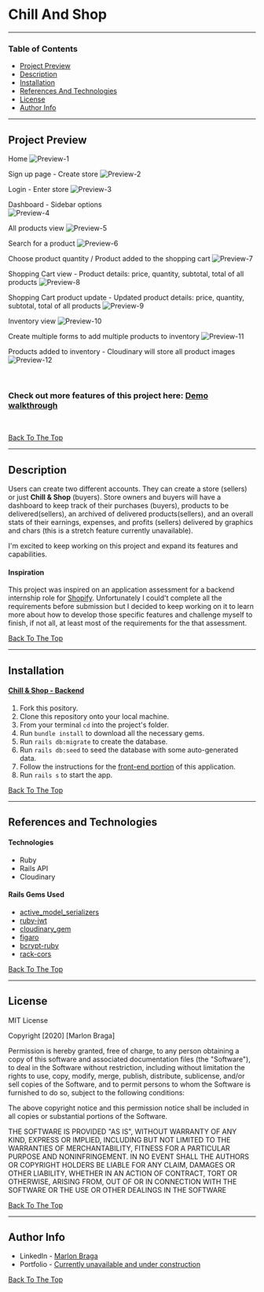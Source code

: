 # Chill And Shop

---

### Table of Contents

- [Project Preview](#project-preview)
- [Description](#description)
- [Installation](#installation)
- [References And Technologies](#references-and-technologies)
- [License](#license)
- [Author Info](#author-info)

---

## Project Preview 

Home
![Preview-1](https://res.cloudinary.com/dloh9txdc/image/upload/v1613700085/ChillAndShop%20-%20Project%20Preview/Home_page_tqtu10.png)

Sign up page - Create store
![Preview-2](https://res.cloudinary.com/dloh9txdc/image/upload/v1613700086/ChillAndShop%20-%20Project%20Preview/Create_Store_e60raf.png)

Login - Enter store
![Preview-3](https://res.cloudinary.com/dloh9txdc/image/upload/v1613700184/ChillAndShop%20-%20Project%20Preview/Login_cdh7ui.png)

Dashboard - Sidebar options  
![Preview-4](https://res.cloudinary.com/dloh9txdc/image/upload/v1613700084/ChillAndShop%20-%20Project%20Preview/Dashboard_z2ye1h.png)

All products view
![Preview-5](https://res.cloudinary.com/dloh9txdc/image/upload/v1613700085/ChillAndShop%20-%20Project%20Preview/View_all_products_gaqdr7.png)

Search for a product
![Preview-6](https://res.cloudinary.com/dloh9txdc/image/upload/v1613700085/ChillAndShop%20-%20Project%20Preview/Search_for_Products_zu6umh.png)

Choose product quantity / Product added to the shopping cart
![Preview-7](https://res.cloudinary.com/dloh9txdc/image/upload/v1613700086/ChillAndShop%20-%20Project%20Preview/Add_product_and_product_added_to_shopping_cart_crudko.jpg)

Shopping Cart view - Product details: price, quantity, subtotal, total of all products
![Preview-8](https://res.cloudinary.com/dloh9txdc/image/upload/v1613700085/ChillAndShop%20-%20Project%20Preview/Shopping_Cart_view_y5tm1a.png)

Shopping Cart product update - Updated product details: price, quantity, subtotal, total of all products
![Preview-9](https://res.cloudinary.com/dloh9txdc/image/upload/v1613700085/ChillAndShop%20-%20Project%20Preview/Update_Shopping_Cart_llqajn.png)

Inventory view
![Preview-10](https://res.cloudinary.com/dloh9txdc/image/upload/v1613700086/ChillAndShop%20-%20Project%20Preview/View_inventory_ochbp7.png)

Create multiple forms to add multiple products to inventory
![Preview-11](https://res.cloudinary.com/dloh9txdc/image/upload/v1613700085/ChillAndShop%20-%20Project%20Preview/Create_new_products_fwi6ip.png)

Products added to inventory - Cloudinary will store all product images
![Preview-12](https://res.cloudinary.com/dloh9txdc/image/upload/v1613700085/ChillAndShop%20-%20Project%20Preview/Products_added_to_inventory_gx7uiu.png)

<br />

### Check out more features of this project here: [Demo walkthrough](link)

<br />

[Back To The Top](#chill-and-shop)

---

## Description

Users can create two different accounts. They can create a store (sellers) or just **Chill & Shop** (buyers). Store owners and buyers will have a dashboard to keep track of their purchases (buyers), products to be delivered(sellers), an archived of delivered products(sellers), and an overall stats of their earnings, expenses, and profits (sellers) delivered by graphics and chars (this is a stretch feature currently unavailable).

I'm excited to keep working on this project and expand its features and capabilities.

#### Inspiration

This project was inspired on an application assessment for a backend internship role for [Shopify](shorturl.at/iCTY8). Unfortunately I could't complete all the requirements before submission but I decided to keep working on it to learn more about how to develop those specific features and challenge myself to finish, if not all, at least most of the requirements for the that assessment.

[Back To The Top](#chill-and-shop)

---

## Installation

#### [Chill & Shop - Backend](https://github.com/mrdbrg/chill-and-shop-backend)

1. Fork this pository.
1. Clone this repository onto your local machine.
1. From your terminal `cd` into the project's folder.
1. Run `bundle install` to download all the necessary gems.
1. Run `rails db:migrate` to create the database.
1. Run `rails db:seed` to seed the database with some auto-generated data.
1. Follow the instructions for the [front-end portion](https://github.com/mrdbrg/chill-and-shop-frontend) of this application. 
1. Run `rails s` to start the app.

[Back To The Top](#chill-and-shop)

---

## References and Technologies

#### Technologies

- Ruby
- Rails API
- Cloudinary

#### Rails Gems Used

- [active_model_serializers](https://github.com/rails-api/active_model_serializers)
- [ruby-jwt](https://github.com/jwt/ruby-jwt)
- [cloudinary_gem](https://github.com/cloudinary/cloudinary_gem)
- [figaro](https://github.com/laserlemon/figaro)
- [bcrypt-ruby](https://github.com/codahale/bcrypt-ruby)
- [rack-cors](https://github.com/cyu/rack-cors)

[Back To The Top](#chill-and-shop)

---

## License

MIT License

Copyright [2020] [Marlon Braga]

Permission is hereby granted, free of charge, to any person obtaining a copy of this software and associated documentation files (the "Software"), to deal in the Software without restriction, including without limitation the rights to use, copy, modify, merge, publish, distribute, sublicense, and/or sell copies of the Software, and to permit persons to whom the Software is furnished to do so, subject to the following conditions:

The above copyright notice and this permission notice shall be included in all copies or substantial portions of the Software.

THE SOFTWARE IS PROVIDED "AS IS", WITHOUT WARRANTY OF ANY KIND, EXPRESS OR IMPLIED, INCLUDING BUT NOT LIMITED TO THE WARRANTIES OF MERCHANTABILITY, FITNESS FOR A PARTICULAR PURPOSE AND NONINFRINGEMENT. IN NO EVENT SHALL THE AUTHORS OR COPYRIGHT HOLDERS BE LIABLE FOR ANY CLAIM, DAMAGES OR OTHER LIABILITY, WHETHER IN AN ACTION OF CONTRACT, TORT OR OTHERWISE, ARISING FROM, OUT OF OR IN CONNECTION WITH THE SOFTWARE OR THE USE OR OTHER DEALINGS IN THE SOFTWARE

[Back To The Top](#chill-and-shop)

---

## Author Info

- LinkedIn - [Marlon Braga](https://www.linkedin.com/in/marlon-braga/)
- Portfolio - [Currently unavailable and under construction](https://www.youtube.com/watch?v=oHg5SJYRHA0&ab_channel=cotter548)

[Back To The Top](#chill-and-shop)
